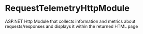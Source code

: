 # RequestTelemetryHttpModule
ASP.NET Http Module that collects information and metrics about requests/responses and displays it within the returned HTML page
